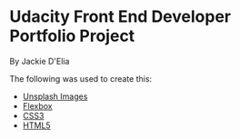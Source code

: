 # Udacity Front End Developer Portfolio Project

By Jackie D'Elia

The following was used to create this:

* [Unsplash Images](https://unsplash.com)
* [Flexbox](https://developer.mozilla.org/en-US/docs/Glossary/Flexbox)
* [CSS3](https://developer.mozilla.org/en-US/docs/Web/CSS/CSS3)
* [HTML5](https://developer.mozilla.org/en-US/docs/Glossary/HTML5)